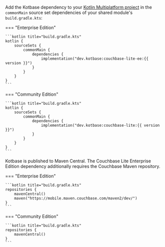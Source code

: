 Add the Kotbase dependency to your [Kotlin Multiplatform project](
https://kotlinlang.org/docs/multiplatform-mobile-getting-started.html) in the `commonMain` source set dependencies of
your shared module's `build.gradle.kts`:

=== "Enterprise Edition"

    ```kotlin title="build.gradle.kts"
    kotlin {
        sourceSets {
            commonMain {
                dependencies {
                    implementation("dev.kotbase:couchbase-lite-ee:{{ version }}")
                }
            }
        }
    }
    ```

=== "Community Edition"

    ```kotlin title="build.gradle.kts"
    kotlin {
        sourceSets {
            commonMain {
                dependencies {
                    implementation("dev.kotbase:couchbase-lite:{{ version }}")
                }
            }
        }
    }
    ```

Kotbase is published to Maven Central. The Couchbase Lite Enterprise Edition dependency additionally requires the
Couchbase Maven repository.

=== "Enterprise Edition"

    ```kotlin title="build.gradle.kts"
    repositories {
        mavenCentral()
        maven("https://mobile.maven.couchbase.com/maven2/dev/")
    }
    ```

=== "Community Edition"

    ```kotlin title="build.gradle.kts"
    repositories {
        mavenCentral()
    }
    ```
